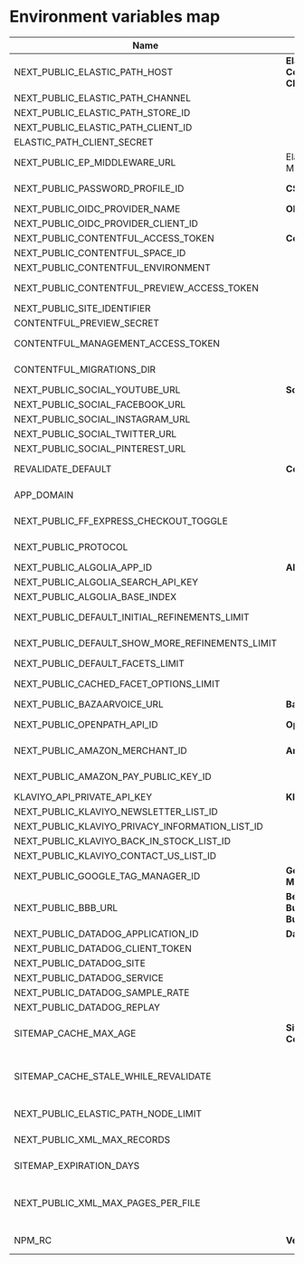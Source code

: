 # Environment variables map

| **Name**                                        | **System**                      | **Description**                                                                                               |
| ----------------------------------------------- | ------------------------------- | ------------------------------------------------------------------------------------------------------------- |
| NEXT_PUBLIC_ELASTIC_PATH_HOST                   | **Elastic Path Commerce Cloud** | Base URL for EPCC calls                                                                                       |
| NEXT_PUBLIC_ELASTIC_PATH_CHANNEL                |                                 | Channel tag to be sent in EP calls                                                                            |
| NEXT_PUBLIC_ELASTIC_PATH_STORE_ID               |                                 | Used to get EPCC token                                                                                        |
| NEXT_PUBLIC_ELASTIC_PATH_CLIENT_ID              |                                 | Used to get EPCC token                                                                                        |
| ELASTIC_PATH_CLIENT_SECRET                      |                                 | Used to get EPCC client_token                                                                                 |
| NEXT_PUBLIC_EP_MIDDLEWARE_URL                   | Elastic Path Middleware         | Base URL for EP Middleware calls                                                                              |
| NEXT_PUBLIC_PASSWORD_PROFILE_ID                 | **CSA Login**                   | Account membership pwd profile ID used for CSA login                                                          |
| NEXT_PUBLIC_OIDC_PROVIDER_NAME                  | **OIDC**                        | OIDC provider name from EP config                                                                             |
| NEXT_PUBLIC_OIDC_PROVIDER_CLIENT_ID             |                                 | OIDC provider client ID                                                                                       |
| NEXT_PUBLIC_CONTENTFUL_ACCESS_TOKEN             | **Contentful**                  | Token to get read-only access                                                                                 |
| NEXT_PUBLIC_CONTENTFUL_SPACE_ID                 |                                 | ID for client’s space                                                                                         |
| NEXT_PUBLIC_CONTENTFUL_ENVIRONMENT              |                                 | Contentful environment id                                                                                     |
| NEXT_PUBLIC_CONTENTFUL_PREVIEW_ACCESS_TOKEN     |                                 | Token to get read-only access to draft entries                                                                |
| NEXT_PUBLIC_SITE_IDENTIFIER                     |                                 | Site id for filtering entries                                                                                 |
| CONTENTFUL_PREVIEW_SECRET                       |                                 | Password to enable preview mode                                                                               |
| CONTENTFUL_MANAGEMENT_ACCESS_TOKEN              |                                 | Token to get write access. (Used by sitemap generation)                                                       |
| CONTENTFUL_MIGRATIONS_DIR                       |                                 | Folder containing the migrations. (Used only locally for migrations)                                          |
| NEXT_PUBLIC_SOCIAL_YOUTUBE_URL                  | **Social Links**                | URL for the links in the footer                                                                               |
| NEXT_PUBLIC_SOCIAL_FACEBOOK_URL                 |
| NEXT_PUBLIC_SOCIAL_INSTAGRAM_URL                |
| NEXT_PUBLIC_SOCIAL_TWITTER_URL                  |
| NEXT_PUBLIC_SOCIAL_PINTEREST_URL                |
| REVALIDATE_DEFAULT                              | **Composable**                  | How many seconds before a static page should be re-built                                                      |
| APP_DOMAIN                                      |                                 | Vercel deployment URL for internal linking                                                                    |
| NEXT_PUBLIC_FF_EXPRESS_CHECKOUT_TOGGLE          |                                 | Feature Flag to enable express checkout buttons                                                               |
| NEXT_PUBLIC_PROTOCOL                            |                                 | Protocol to use when generating internal Urls                                                                 |
| NEXT_PUBLIC_ALGOLIA_APP_ID                      | **Algolia**                     | Application id                                                                                                |
| NEXT_PUBLIC_ALGOLIA_SEARCH_API_KEY              |                                 | Key to get read-only access                                                                                   |
| NEXT_PUBLIC_ALGOLIA_BASE_INDEX                  |                                 | Catalog names prefix                                                                                          |
| NEXT_PUBLIC_DEFAULT_INITIAL_REFINEMENTS_LIMIT   |                                 | Number of facets to be returned by Algolia                                                                    |
| NEXT_PUBLIC_DEFAULT_SHOW_MORE_REFINEMENTS_LIMIT |                                 | Number of facets to load when clicking “Show more”                                                            |
| NEXT_PUBLIC_DEFAULT_FACETS_LIMIT                |                                 | Number of filters to display on PLP                                                                           |
| NEXT_PUBLIC_CACHED_FACET_OPTIONS_LIMIT          |                                 | Max number of options for each filter                                                                         |
| NEXT_PUBLIC_BAZAARVOICE_URL                     | **BazaarVoice**                 | URL of the BV script to be loaded                                                                             |
| NEXT_PUBLIC_OPENPATH_API_ID                     | **OpenPath**                    | ID to link transactions to Cymax account                                                                      |
| NEXT_PUBLIC_AMAZON_MERCHANT_ID                  | **Amazon Pay**                  | ID to link transactions to Cymax account                                                                      |
| NEXT_PUBLIC_AMAZON_PAY_PUBLIC_KEY_ID            |                                 | Token to get access to Amazon Pay APIs                                                                        |
| KLAVIYO_API_PRIVATE_API_KEY                     | **Klaviyo**                     | Token to get access to Klaviyo APIs                                                                           |
| NEXT_PUBLIC_KLAVIYO_NEWSLETTER_LIST_ID          |                                 | Subscription list ID                                                                                          |
| NEXT_PUBLIC_KLAVIYO_PRIVACY_INFORMATION_LIST_ID |                                 | Subscription list ID                                                                                          |
| NEXT_PUBLIC_KLAVIYO_BACK_IN_STOCK_LIST_ID       |                                 | Subscription list ID                                                                                          |
| NEXT_PUBLIC_KLAVIYO_CONTACT_US_LIST_ID          |                                 | Subscription list ID                                                                                          |
| NEXT_PUBLIC_GOOGLE_TAG_MANAGER_ID               | **Google Tag Manager**          | ID to send data to Cymax account                                                                              |
| NEXT_PUBLIC_BBB_URL                             | **Better Business Bureau**      | URL to redirect when clicking on the footer icon                                                              |
| NEXT_PUBLIC_DATADOG_APPLICATION_ID              | **Datadog**                     | Datadog application ID                                                                                        |
| NEXT_PUBLIC_DATADOG_CLIENT_TOKEN                |                                 | Datadog client token                                                                                          |
| NEXT_PUBLIC_DATADOG_SITE                        |                                 | Datadog server domain                                                                                         |
| NEXT_PUBLIC_DATADOG_SERVICE                     |                                 | Datadog service names                                                                                         |
| NEXT_PUBLIC_DATADOG_SAMPLE_RATE                 |                                 | Datadog sample rate percentage                                                                                |
| NEXT_PUBLIC_DATADOG_REPLAY                      |                                 | Datadog replay rate percentage                                                                                |
| SITEMAP_CACHE_MAX_AGE                           | **Sitemap Configuration**       | Determines the number of seconds for the cache header max-age on the server side Vercel cache.                |
| SITEMAP_CACHE_STALE_WHILE_REVALIDATE            |                                 | Determines the number of seconds for the cache header stale-while-revalidate on the server side Vercel cache. |
| NEXT_PUBLIC_ELASTIC_PATH_NODE_LIMIT             |                                 | Determines the page sizes when fetching from EP to build sitemaps.                                            |
| NEXT_PUBLIC_XML_MAX_RECORDS                     |                                 | Page size of records to fetch from Algolia                                                                    |
| SITEMAP_EXPIRATION_DAYS                         |                                 | Determine when the sitemap should be refreshed by the vercel cron job                                         |
| NEXT_PUBLIC_XML_MAX_PAGES_PER_FILE              |                                 | Multiply NEXT_PUBLIC_XML_MAX_RECORDS by this to get the total of records on each xml file for the sitemap     |
| NPM_RC                                          | **Vercel**                      | Setting to grant access to Composable NPM libraries                                                           |
